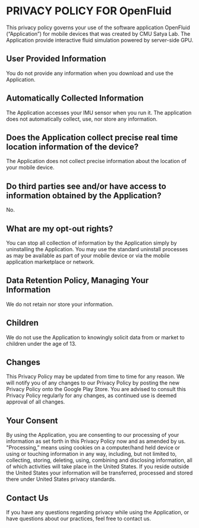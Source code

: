 # PRIVACY POLICY FOR OpenFluid

This privacy policy governs your use of the software application OpenFluid (“Application”) for mobile devices that was created by CMU Satya Lab. The Application provide interactive fluid simulation powered by server-side GPU. 

## User Provided Information
You do not provide any information when you download and use the Application.

## Automatically Collected Information
The Application accesses your IMU sensor when you run it. The application does not automatically collect, use, nor store any information.

## Does the Application collect precise real time location information of the device?
The Application does not collect precise information about the location of your mobile device.

## Do third parties see and/or have access to information obtained by the Application?
No.

## What are my opt-out rights? 
You can stop all collection of information by the Application simply by uninstalling the Application. You may use the standard uninstall processes as may be available as part of your mobile device or via the mobile application marketplace or network.

## Data Retention Policy, Managing Your Information
We do not retain nor store your information.

## Children 
We do not use the Application to knowingly solicit data from or market to children under the age of 13.

## Changes 
This Privacy Policy may be updated from time to time for any reason. We will notify you of any changes to our Privacy Policy by posting the new Privacy Policy onto the Google Play Store. You are advised to consult this Privacy Policy regularly for any changes, as continued use is deemed approval of all changes.

## Your Consent
By using the Application, you are consenting to our processing of your information as set forth in this Privacy Policy now and as amended by us. "Processing,” means using cookies on a computer/hand held device or using or touching information in any way, including, but not limited to, collecting, storing, deleting, using, combining and disclosing information, all of which activities will take place in the United States. If you reside outside the United States your information will be transferred, processed and stored there under United States privacy standards.

## Contact Us
If you have any questions regarding privacy while using the Application, or have questions about our practices, feel free to contact us.
